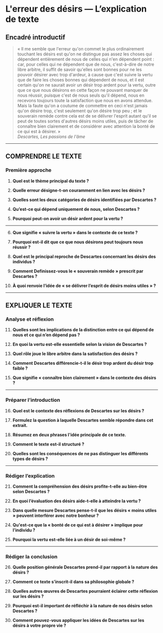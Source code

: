 # L'erreur des désirs — L’explication de texte

## Encadré introductif
> « Il me semble que l'erreur qu'on commet le plus ordinairement touchant les désirs est qu'on ne distingue pas assez les choses qui dépendent entièrement de nous de celles qui n'en dépendent point : car, pour celles qui ne dépendent que de nous, c'est-à-dire de notre libre arbitre, il suffit de savoir qu'elles sont bonnes pour ne les pouvoir désirer avec trop d'ardeur, à cause que c'est suivre la vertu que de faire les choses bonnes qui dépendent de nous, et il est certain qu'on ne saurait avoir un désir trop ardent pour la vertu, outre que ce que nous désirons en cette façon ne pouvant manquer de nous réussir, puisque c'est de nous seuls qu'il dépend, nous en recevons toujours toute la satisfaction que nous en avons attendue. Mais la faute qu'on a coutume de commettre en ceci n'est jamais qu'on désire trop, c'est seulement qu'on désire trop peu ; et le souverain remède contre cela est de se délivrer l'esprit autant qu'il se peut de toutes sortes d'autres désirs moins utiles, puis de tâcher de connaître bien clairement et de considérer avec attention la bonté de ce qui est à désirer. »  
> *Descartes, Les passions de l'âme*

---

## COMPRENDRE LE TEXTE

### Première approche

1. **Quel est le thème principal du texte ?**

2. **Quelle erreur désigne-t-on couramment en lien avec les désirs ?**

3. **Quelles sont les deux catégories de désirs identifiées par Descartes ?**

4. **Qu’est-ce qui dépend uniquement de nous, selon Descartes ?**

5. **Pourquoi peut-on avoir un désir ardent pour la vertu ?**

---

6. **Que signifie « suivre la vertu » dans le contexte de ce texte ?**

7. **Pourquoi est-il dit que ce que nous désirons peut toujours nous réussir ?**

8. **Quel est le principal reproche de Descartes concernant les désirs des individus ?**

9. **Comment Definissez-vous le « souverain remède » prescrit par Descartes ?**

10. **À quoi renvoie l’idée de « se délivrer l’esprit de désirs moins utiles » ?**

---

## EXPLIQUER LE TEXTE

### Analyse et réflexion

11. **Quelles sont les implications de la distinction entre ce qui dépend de nous et ce qui n’en dépend pas ?**

12. **En quoi la vertu est-elle essentielle selon la vision de Descartes ?**

13. **Quel rôle joue le libre arbitre dans la satisfaction des désirs ?**

14. **Comment Descartes différencie-t-il le désir trop ardent du désir trop faible ?**

15. **Que signifie « connaître bien clairement » dans le contexte des désirs ?**

---

### Préparer l’introduction

16. **Quel est le contexte des réflexions de Descartes sur les désirs ?**

17. **Formulez la question à laquelle Descartes semble répondre dans cet extrait.**

18. **Résumez en deux phrases l'idée principale de ce texte.**

19. **Comment le texte est-il structuré ?**

20. **Quelles sont les conséquences de ne pas distinguer les différents types de désirs ?**

---

### Rédiger l’explication

21. **Comment la compréhension des désirs profite-t-elle au bien-être selon Descartes ?**

22. **En quoi l’évaluation des désirs aide-t-elle à atteindre la vertu ?**

23. **Dans quelle mesure Descartes pense-t-il que les désirs « moins utiles » peuvent interférer avec notre bonheur ?**

24. **Qu'est-ce que la « bonté de ce qui est à désirer » implique pour l’individu ?**

25. **Pourquoi la vertu est-elle liée à un désir de soi-même ?**

---

### Rédiger la conclusion

26. **Quelle position générale Descartes prend-il par rapport à la nature des désirs ?**

27. **Comment ce texte s’inscrit-il dans sa philosophie globale ?**

28. **Quelles autres œuvres de Descartes pourraient éclairer cette réflexion sur les désirs ?**

29. **Pourquoi est-il important de réfléchir à la nature de nos désirs selon Descartes ?**

30. **Comment pouvez-vous appliquer les idées de Descartes sur les désirs à votre propre vie ?**